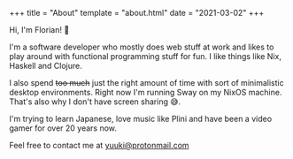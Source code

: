 +++
title = "About"
template =  "about.html"
date = "2021-03-02"
+++

Hi, I'm Florian! :wave:

I'm a software developer who mostly does web stuff at work and likes to play
around with functional programming stuff for fun. I like things like Nix,
Haskell and Clojure.

I also spend ~~too much~~ just the right amount of time with sort of minimalistic
desktop environments. Right now I'm running Sway on my NixOS machine. That's
also why I don't have screen sharing :sweat_smile:.

I'm trying to learn Japanese, love music like Plini and have been a video gamer
for over 20 years now.

Feel free to contact me at yuuki@protonmail.com
